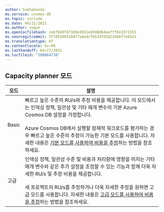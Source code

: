 ```yaml
---
author: SnehaGunda
ms.service: cosmos-db
ms.topic: include
ms.date: 04/21/2021
ms.author: sngun
ms.openlocfilehash: cebf848f673b9e2651e6598d64aefff0cd371553
ms.sourcegitcommit: 5f785599310d77a4edcf653d7d3d22466f7e05e1
ms.translationtype: HT
ms.contentlocale: ko-KR
ms.lasthandoff: 04/27/2021
ms.locfileid: "108064738"
---
```

## <a name="capacity-planner-modes"></a>Capacity planner 모드


|**모드**  |**설명**  |
|---------|---------|
|Basic|빠르고 높은 수준의 RU/s와 추정 비용을 제공합니다. 이 모드에서는 인덱싱 정책, 일관성 및 기타 매개 변수의 기본 Azure Cosmos DB 설정을 가정합니다. <br/><br/>Azure Cosmos DB에서 실행할 잠재적 워크로드를 평가하는 경우 빠르고 높은 수준의 추정이 가능한 기본 모드를 사용합니다. 자세한 내용은 [기본 모드를 사용하여 비용을 추정](#basic-mode)하는 방법을 참조하세요.|
|고급|인덱싱 정책, 일관성 수준 및 비용과 처리량에 영향을 미치는 기타 매개 변수와 같은 추가 설정을 조정할 수 있는 기능과 함께 더욱 자세한 RU/s 및 추정 비용을 제공합니다. <br/><br/>새 프로젝트의 RU/s를 추정하거나 더욱 자세한 추정을 원하면 고급 모드를 사용합니다. 자세한 내용은 [고급 모드를 사용하여 비용을 추정](#advanced-mode)하는 방법을 참조하세요.|
